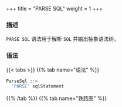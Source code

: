 +++
title = "PARSE SQL"
weight = 1
+++

### 描述

`PARSE SQL` 语法用于解析 `SQL` 并输出抽象语法树。

### 语法

{{< tabs >}}
{{% tab name="语法" %}}
```sql
ParseSql ::=
  'PARSE' sqlStatement 
```
{{% /tab %}}
{{% tab name="铁路图" %}}
<iframe frameborder="0" name="diagram" id="diagram" width="100%" height="100%"></iframe>
{{% /tab %}}
{{< /tabs >}}

### 返回值说明

| 列                       | 说明            |
|--------------------------|----------------|
| parsed_statement         | 解析SQL语句类型  |
| parsed_statement_detail  | 解析SQL语句细节  |

### 示例

- 解析 `SQL` 并输出抽象语法树

```sql
PARSE SELECT * FROM t_order;
```

```sql
mysql> PARSE SELECT * FROM t_order;
+----------------------+-------------------------------------------------------------------------------------------------------------------------------------------------------------------------------------------------------------------------------------------------------------------------------------------------------+
| parsed_statement     | parsed_statement_detail                                                                                                                                                                                                                                                                               |
+----------------------+-------------------------------------------------------------------------------------------------------------------------------------------------------------------------------------------------------------------------------------------------------------------------------------------------------+
| MySQLSelectStatement | {"projections":{"startIndex":7,"stopIndex":7,"projections":[{"startIndex":7,"stopIndex":7}],"distinctRow":false},"from":{"tableName":{"startIndex":14,"stopIndex":20,"identifier":{"value":"t_order","quoteCharacter":"NONE"}}},"parameterCount":0,"parameterMarkerSegments":[],"commentSegments":[]} |
+----------------------+-------------------------------------------------------------------------------------------------------------------------------------------------------------------------------------------------------------------------------------------------------------------------------------------------------+
1 row in set (0.01 sec)
```

### 保留字

`PARSE`

### 相关链接

- [保留字](/cn/user-manual/shardingsphere-proxy/distsql/syntax/reserved-word/)